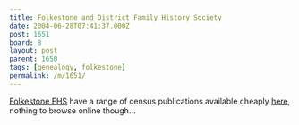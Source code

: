 ```yaml
---
title: Folkestone and District Family History Society
date: 2004-06-28T07:41:37.000Z
post: 1651
board: 8
layout: post
parent: 1650
tags: [genealogy, folkestone]
permalink: /m/1651/
---
```

<a href="http://www.folkfhs.org.uk/">Folkestone FHS</a> have a range of census publications available cheaply <a href="http://www.folkfhs.org.uk/publications.htm">here</a>, nothing to browse online though...
